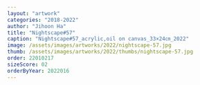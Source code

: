 ```yaml
---
layout: "artwork"
categories: "2018-2022"
author: "Jihoon Ha"
title: "Nightscape#57"
caption: "Nightscape#57_acrylic,oil on canvas_33×24㎝_2022"
image: /assets/images/artworks/2022/nightscape-57.jpg
thumb: /assets/images/artworks/2022/thumbs/nightscape-57.jpg
order: 22010217
sizeScore: 02
orderByYear: 2022016
---
```

